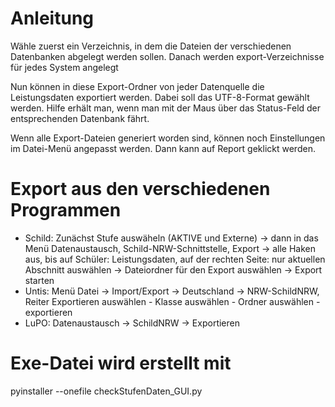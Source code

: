 # Anleitung

Wähle zuerst ein Verzeichnis, in dem die Dateien der verschiedenen Datenbanken abgelegt werden sollen. Danach werden export-Verzeichnisse für jedes System angelegt

Nun können in diese Export-Ordner von jeder Datenquelle die Leistungsdaten exportiert werden. Dabei soll das UTF-8-Format gewählt werden. Hilfe erhält man, wenn man mit der Maus über das Status-Feld der entsprechenden Datenbank fährt.

Wenn alle Export-Dateien generiert worden sind, können noch Einstellungen im Datei-Menü angepasst werden. Dann kann auf Report geklickt werden.

# Export aus den verschiedenen Programmen

* Schild: Zunächst Stufe auswäheln (AKTIVE und Externe) -> dann in das Menü Datenaustausch, Schild-NRW-Schnittstelle, Export -> alle Haken aus, bis auf Schüler: Leistungsdaten, auf der rechten Seite: nur aktuellen Abschnitt auswählen -> Dateiordner für den Export auswählen -> Export starten
* Untis: Menü Datei -> Import/Export -> Deutschland -> NRW-SchildNRW, Reiter Exportieren auswählen - Klasse auswählen - Ordner auswählen - exportieren
* LuPO: Datenaustausch -> SchildNRW -> Exportieren

# Exe-Datei wird erstellt mit
pyinstaller --onefile checkStufenDaten_GUI.py
